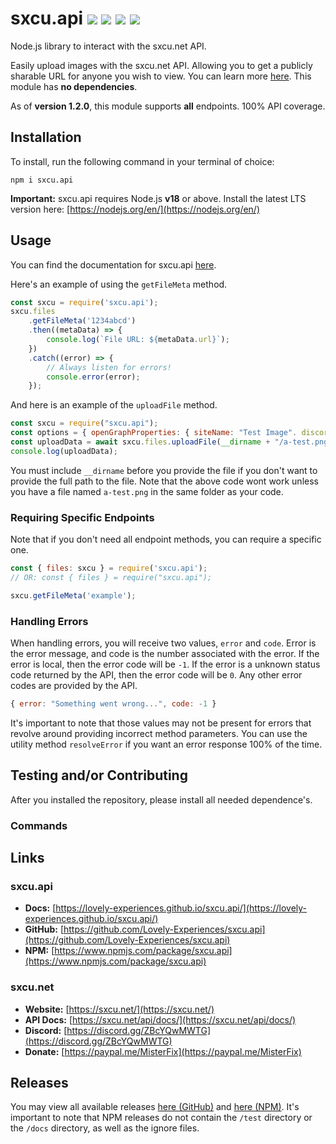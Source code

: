 # sxcu.api ![](https://img.shields.io/github/v/release/lovely-experiences/sxcu.api?style=flat-square) ![](https://img.shields.io/npm/v/sxcu.api?style=flat-square) ![](https://img.shields.io/github/package-json/v/lovely-experiences/sxcu.api?style=flat-square) ![](https://img.shields.io/github/license/lovely-experiences/sxcu.api?style=flat-square)

Node.js library to interact with the sxcu.net API.

Easily upload images with the sxcu.net API. Allowing you to get a publicly sharable URL for anyone you wish to view. You can learn more [here](https://sxcu.net/). This module has **no dependencies**.

As of **version 1.2.0**, this module supports **all** endpoints. 100% API coverage.

## Installation

To install, run the following command in your terminal of choice:

```console
npm i sxcu.api
```

**Important:** sxcu.api requires Node.js **v18** or above. Install the latest LTS version here: [https://nodejs.org/en/](https://nodejs.org/en/)

## Usage

You can find the documentation for sxcu.api [here](https://lovely-experiences.github.io/sxcu.api/).

Here's an example of using the `getFileMeta` method.

```js
const sxcu = require('sxcu.api');
sxcu.files
    .getFileMeta('1234abcd')
    .then((metaData) => {
        console.log(`File URL: ${metaData.url}`);
    })
    .catch((error) => {
        // Always listen for errors!
        console.error(error);
    });
```

And here is an example of the `uploadFile` method.

```js
const sxcu = require("sxcu.api");
const options = { openGraphProperties: { siteName: "Test Image". discordHideUrl: false } };
const uploadData = await sxcu.files.uploadFile(__dirname + "/a-test.png", options).catch(function (e) { console.log(e); });
console.log(uploadData);
```

You must include `__dirname` before you provide the file if you don't want to provide the full path to the file. Note that the above code wont work unless you have a file named `a-test.png` in the same folder as your code.

### Requiring Specific Endpoints

Note that if you don't need all endpoint methods, you can require a specific one.

```js
const { files: sxcu } = require('sxcu.api');
// OR: const { files } = require("sxcu.api");

sxcu.getFileMeta('example');
```

### Handling Errors

When handling errors, you will receive two values, `error` and `code`. Error is the error message, and code is the number associated with the error. If the error is local, then the error code will be `-1`. If the error is a unknown status code returned by the API, then the error code will be `0`. Any other error codes are provided by the API.

```js
{ error: "Something went wrong...", code: -1 }
```

It's important to note that those values may not be present for errors that revolve around providing incorrect method parameters. You can use the utility method `resolveError` if you want an error response 100% of the time.

## Testing and/or Contributing

After you installed the repository, please install all needed dependence's.

### Commands

## Links

### sxcu.api

-   **Docs:** [https://lovely-experiences.github.io/sxcu.api/](https://lovely-experiences.github.io/sxcu.api/)
-   **GitHub:** [https://github.com/Lovely-Experiences/sxcu.api](https://github.com/Lovely-Experiences/sxcu.api)
-   **NPM:** [https://www.npmjs.com/package/sxcu.api](https://www.npmjs.com/package/sxcu.api)

### sxcu.net

-   **Website:** [https://sxcu.net/](https://sxcu.net/)
-   **API Docs:** [https://sxcu.net/api/docs/](https://sxcu.net/api/docs/)
-   **Discord:** [https://discord.gg/ZBcYQwMWTG](https://discord.gg/ZBcYQwMWTG)
-   **Donate:** [https://paypal.me/MisterFix](https://paypal.me/MisterFix)

## Releases

You may view all available releases [here (GitHub)](https://github.com/Lovely-Experiences/sxcu.api/releases) and [here (NPM)](https://www.npmjs.com/package/sxcu.api?activeTab=versions). It's important to note that NPM releases do not contain the `/test` directory or the `/docs` directory, as well as the ignore files.
